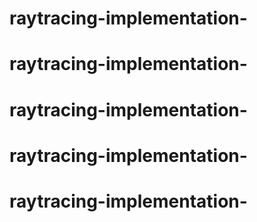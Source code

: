 # raytracing-implementation-
# raytracing-implementation-
# raytracing-implementation-
# raytracing-implementation-
# raytracing-implementation-

